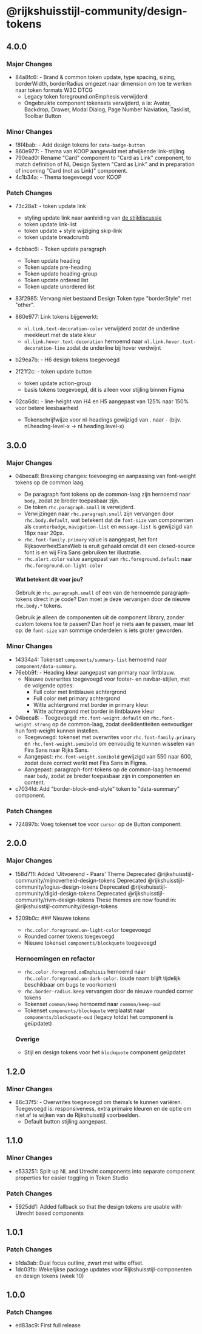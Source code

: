 # @rijkshuisstijl-community/design-tokens

## 4.0.0

### Major Changes

- 84a8fc6: - Brand & common token update, type spacing, sizing, borderWidth, borderRadius omgezet naar dimension om toe te werken naar token formats W3C DTCG
  - Legacy token foreground.onEmphesis verwijderd
  - Ongebruikte component tokensets verwijderd, a la: Avatar, Backdrop, Drawer, Modal Dialog, Page Number Naviation, Tasklist, Toolbar Button

### Minor Changes

- f8f4bab: - Add design tokens for `data-badge-button`
- 860e977: - Thema van KOOP aangevuld met afwijkende link-stijling
- 790ead0: Rename "Card" component to "Card as Link" component, to match definition of NL Design System "Card as Link" and in preparation of incoming "Card (not as Link)" component.
- 4c1b34a: - Thema toegevoegd voor KOOP

### Patch Changes

- 73c28a1: - token update link
  - styling update link naar aanleiding van [de stijldiscussie](https://github.com/nl-design-system/rijkshuisstijl-community/discussions/1613)
  - token update link-list
  - token update + style wijziging skip-link
  - token update breadcrumb
- 6cbbac6: - Token update paragraph
  - Token update heading
  - Token update pre-heading
  - Token update heading-group
  - Token update ordered list
  - Token update unordered list
- 83f2985: Vervang niet bestaand Design Token type "borderStyle" met "other".
- 860e977: Link tokens bijgewerkt:

  - `nl.link.text-decoration-color` verwijderd zodat de underline meekleurt met de state kleur
  - `nl.link.hover.text-decoration` hernoemd naar `nl.link.hover.text-decoration-line` zodat de underline bij hover verdwijnt

- b29ea7b: - H6 design tokens toegevoegd
- 2f21f2c: - token update button
  - token update action-group
  - basis tokens toegevoegd, dit is alleen voor stijling binnen Figma
- 02ca6dc: - line-height van H4 en H5 aangepast van 125% naar 150% voor betere leesbaarheid
  - Tokenschrijfwijze voor nl-headings gewijzigd van . naar - (bijv. nl.heading-level-x → nl.heading.level-x)

## 3.0.0

### Major Changes

- 04beca8: Breaking changes: toevoeging en aanpassing van font-weight tokens op de common laag.

  - De paragraph font tokens op de common-laag zijn hernoemd naar `body`, zodat ze breder toepasbaar zijn.
  - De token `rhc.paragraph.small` is verwijderd.
  - Verwijzingen naar `rhc.paragraph.small` zijn vervangen door `rhc.body.default`, wat betekent dat de `font-size` van componenten als `counterbadge`, `navigation-list` en `message-list` is gewijzigd van 18px naar 20px.
  - `rhc.font-family.primary` value is aangepast, het font RijksoverheidSansWeb is eruit gehaald omdat dit een closed-source font is en wij Fira Sans gebruiken ter illustratie.
  - `rhc.alert.color` value aangepast van `rhc.foreground.default` naar `rhc.foreground.on-light-color`

  #### Wat betekent dit voor jou?

  Gebruik je `rhc.paragraph.small` of een van de hernoemde paragraph-tokens direct in je code? Dan moet je deze vervangen door de nieuwe `rhc.body.*` tokens.

  Gebruik je alleen de componenten uit de component library, zonder custom tokens toe te passen? Dan hoef je niets aan te passen, maar let op: de `font-size` van sommige onderdelen is iets groter geworden.

### Minor Changes

- 14334a4: Tokenset `components/summary-list` hernoemd naar `component/data-summary`.
- 76ebb9f: - Heading kleur aangepast van primary naar lintblauw.
  - Nieuwe overwrites toegevoegd voor footer- en navbar-stijlen, met de volgende opties:
    - Full color met lintblauwe achtergrond
    - Full color met primary achtergrond
    - Witte achtergrond met border in primary kleur
    - Witte achtergrond met border in lintblauwe kleur
- 04beca8: - Toegevoegd: `rhc.font-weight.default` en `rhc.font-weight.strong` op de common-laag, zodat deelidentiteiten eenvoudiger hun font-weight kunnen instellen.
  - Toegevoegd: tokenset met overwrites voor `rhc.font-family.primary` en `rhc.font-weight.semibold` om eenvoudig te kunnen wisselen van Fira Sans naar Rijks Sans.
  - Aangepast: `rhc.font-weight.semibold` gewijzigd van 550 naar 600, zodat deze correct werkt met Fira Sans in Figma.
  - Aangepast: paragraph-font-tokens op de common-laag hernoemd naar `body`, zodat ze breder toepasbaar zijn in componenten en content.
- c7034fd: Add "border-block-end-style" token to "data-summary" component.

### Patch Changes

- 724897b: Voeg tokenset toe voor `cursor` op de Button component.

## 2.0.0

### Major Changes

- 158d711: Added 'Uitvoerend - Paars' Theme
  Deprecated @rijkshuisstijl-community/mijnoverheid-design-tokens
  Deprecated @rijkshuisstijl-community/logius-design-tokens
  Deprecated @rijkshuisstijl-community/digid-design-tokens
  Deprecated @rijkshuisstijl-community/rivm-design-tokens
  These themes are now found in: @rijkshuisstijl-community/design-tokens
- 5209b0c: ### Nieuwe tokens

  - `rhc.color.foreground.on-light-color` toegevoegd
  - Rounded corner tokens toegevoegd
  - Nieuwe tokenset `components/blockquote` toegevoegd

  ### Hernoemingen en refactor

  - `rhc.color.foregrond.onEmphisis` hernoemd naar `rhc.color.foreground.on-dark-color`. (oude naam blijft tijdelijk beschikbaar om bugs te voorkomen)
  - `rhc.border-radius.keep` vervangen door de nieuwe rounded corner tokens
  - Tokenset `common/keep` hernoemd naar `common/keep-oud`
  - Tokenset `components/blockquote` verplaatst naar `components/blockquote-oud` (legacy totdat het component is geüpdatet)

  ### Overige

  - Stijl en design tokens voor het `blockquote` component geüpdatet

## 1.2.0

### Minor Changes

- 86c37f5: - Overwrites toegevoegd om thema’s te kunnen variëren. Toegevoegd is: responsiveness, extra primaire kleuren en de optie om niet af te wijken van de Rijkshuisstijl voorbeelden.
  - Default button stijling aangepast.

## 1.1.0

### Minor Changes

- e533251: Split up NL and Utrecht components into separate component properties for easier toggling in Token Studio

### Patch Changes

- 5925dd1: Added fallback so that the design tokens are usable with Utrecht based components

## 1.0.1

### Patch Changes

- b1da3ab: Dual focus outline, zwart met witte offset.
- 1dc03fb: Wekelijkse package updates voor Rijkshuisstijl-componenten en design tokens (week 10)

## 1.0.0

### Patch Changes

- ed83ac9: First full release
